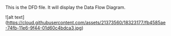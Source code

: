 This is the DFD file.  It will display the Data Flow Diagram.

![alt text] (https://cloud.githubusercontent.com/assets/21373560/18323177/fb4585ae-74fb-11e6-9f44-01d60c4bdca3.jpg)
